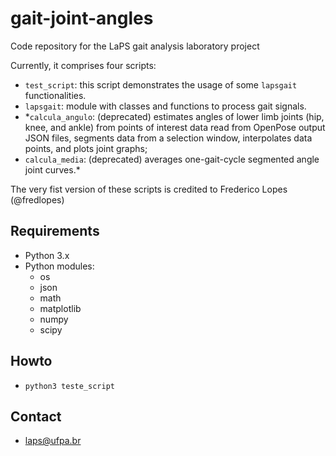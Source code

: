 # gait-joint-angles
 
Code repository for the LaPS gait analysis laboratory project

Currently, it comprises four scripts:

- `test_script`: this script demonstrates the usage of some `lapsgait` functionalities. 
- `lapsgait`: module with classes and functions to process gait signals.
- *`calcula_angulo`: (deprecated) estimates angles of lower limb joints (hip, knee, and ankle) from points of interest data read from OpenPose output JSON files, segments data from a selection window, interpolates data points, and plots joint graphs;
- `calcula_media`: (deprecated) averages one-gait-cycle segmented angle joint curves.*

The very fist version of these scripts is credited to Frederico Lopes (@fredlopes)

## Requirements

- Python 3.x
- Python modules:
  - os
  - json
  - math
  - matplotlib
  - numpy
  - scipy

## Howto

- `python3 teste_script`

## Contact
- laps@ufpa.br

